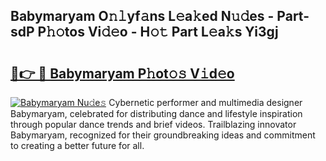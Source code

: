 ## Babymaryam O𝚗𝚕yf𝚊ns L𝚎a𝚔ed N𝚞𝚍es - Part-sdP P𝚑𝚘tos Vi𝚍𝚎o - H𝚘𝚝 Part L𝚎a𝚔s Yi3gj

# <h2><a href="http://kf4efj6.oniu.top/?m=Babymaryam">🔗👉 🔴 Babymaryam P𝚑ot𝚘𝚜 V𝚒d𝚎o</a></h2>

[![Babymaryam Nu𝚍e𝚜](https://i.imgur.com/0qMVB7G.gif)](http://kf4efj6.oniu.top/?m=Babymaryam)
Cybernetic performer and multimedia designer Babymaryam, celebrated for distributing dance and lifestyle inspiration through popular dance trends and brief videos. Trailblazing innovator Babymaryam, recognized for their groundbreaking ideas and commitment to creating a better future for all.  
